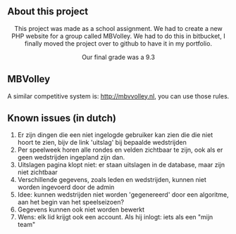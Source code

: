 ## About this project
<p align="center">This project was made as a school assignment. We had to create a new PHP website for a group called MBVolley. We had to do this in bitbucket, I finally moved the project over to github to have it in my portfolio.</p>

<p align="center">Our final grade was a 9.3</p>

## MBVolley
A similar competitive system is: http://mbvvolley.nl, you can use those rules.

## Known issues (in dutch)
1. Er zijn dingen die een niet ingelogde gebruiker kan zien die die niet hoort te zien, bijv  de link 'uitslag' bij bepaalde wedstrijden
1. Per speelweek horen alle rondes en velden zichtbaar te zijn, ook als er geen wedstrijden ingepland zijn dan.
1. Uitslagen pagina klopt niet: er staan uitslagen in de database, maar zijn niet zichtbaar
1. Verschillende gegevens, zoals leden en wedstrijden, kunnen niet worden ingevoerd door de admin
1. Idee: kunnen wedstrijden niet worden 'gegenereerd' door een algoritme, aan het begin van het speelseizoen?
1. Gegevens kunnen ook niet worden bewerkt
1. Wens: elk lid krijgt ook een account. Als hij inlogt: iets als een "mijn team"  
